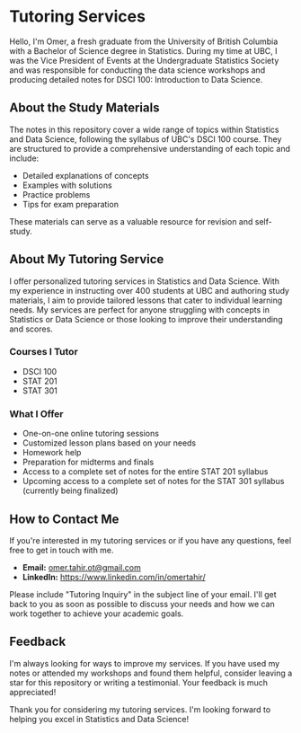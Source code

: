 # Tutoring Services


Hello, I'm Omer, a fresh graduate from the University of British Columbia with a Bachelor of Science degree in Statistics. During my time at UBC, I was the Vice President of Events at the Undergraduate Statistics Society and was responsible for conducting the data science workshops and producing detailed notes for DSCI 100: Introduction to Data Science. 

## About the Study Materials

The notes in this repository cover a wide range of topics within Statistics and Data Science, following the syllabus of UBC's DSCI 100 course. They are structured to provide a comprehensive understanding of each topic and include:

- Detailed explanations of concepts
- Examples with solutions
- Practice problems
- Tips for exam preparation

These materials can serve as a valuable resource for revision and self-study.

## About My Tutoring Service

I offer personalized tutoring services in Statistics and Data Science. With my experience in instructing over 400 students at UBC and authoring study materials, I aim to provide tailored lessons that cater to individual learning needs. My services are perfect for anyone struggling with concepts in Statistics or Data Science or those looking to improve their understanding and scores.

### Courses I Tutor 

- DSCI 100
- STAT 201
- STAT 301

### What I Offer

- One-on-one online tutoring sessions
- Customized lesson plans based on your needs
- Homework help
- Preparation for midterms and finals
- Access to a complete set of notes for the entire STAT 201 syllabus
- Upcoming access to a complete set of notes for the STAT 301 syllabus (currently being finalized)


## How to Contact Me

If you're interested in my tutoring services or if you have any questions, feel free to get in touch with me. 

- **Email:** omer.tahir.ot@gmail.com
- **LinkedIn:** https://www.linkedin.com/in/omertahir/

Please include "Tutoring Inquiry" in the subject line of your email. I'll get back to you as soon as possible to discuss your needs and how we can work together to achieve your academic goals.

## Feedback

I'm always looking for ways to improve my services. If you have used my notes or attended my workshops and found them helpful, consider leaving a star for this repository or writing a testimonial. Your feedback is much appreciated!

Thank you for considering my tutoring services. I'm looking forward to helping you excel in Statistics and Data Science!
